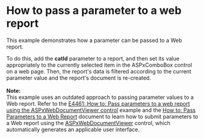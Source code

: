 # How to pass a parameter to a web report


<p>This example demonstrates how a parameter can be passed to a Web report.</p>
<p>To do this, add the <strong>catId</strong> parameter to a report, and then set its value appropriately to the currently selected item in the ASPxComboBox control on a web page. Then, the report's data is filtered according to the current parameter value and the report's document is re-created.<br><br><strong>Note:<br></strong>This example uses an outdated approach to passing parameter values to a Web report. Refer to the <a href="https://www.devexpress.com/Support/Center/Example/Details/E4461">E4461: How to: Pass parameters to a web report using the ASPxWebDocumentViewer control</a> example and the <a href="https://documentation.devexpress.com/#XtraReports/CustomDocument10538">How to: Pass Parameters to a Web Report</a> document to learn how to submit parameters to a Web report using the <a href="https://documentation.devexpress.com/#XtraReports/clsDevExpressXtraReportsWebASPxWebDocumentViewertopic">ASPxWebDocumentViewer</a> control, which automatically generates an applicable user interface.</p>

<br/>


